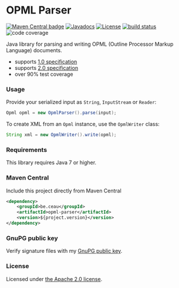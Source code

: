 # OPML Parser

[![Maven Central badge](https://maven-badges.herokuapp.com/maven-central/be.ceau/opml-parser/badge.svg)](https://mvnrepository.com/artifact/be.ceau/opml-parser) [![Javadocs](https://javadoc.io/badge/be.ceau/opml-parser.svg)](https://javadoc.io/doc/be.ceau/opml-parser)  [![License](https://img.shields.io/badge/License-Apache%202.0-blue.svg)](https://www.apache.org/licenses/LICENSE-2.0.txt) [![build status](https://api.travis-ci.org/mdewilde/opml-parser.svg?branch=master)](https://travis-ci.org/mdewilde/opml-parser) ![code coverage](https://codecov.io/gh/mdewilde/opml-parser/branch/master/graph/badge.svg)


Java library for parsing and writing OPML (Outline Processor Markup Language) documents.

  * supports [1.0 specification](http://dev.opml.org/spec1.html)
  * supports [2.0 specification](http://dev.opml.org/spec2.html)
  * over 90% test coverage

### Usage

Provide your serialized input as `String`, `InputStream` or `Reader`:

```Java
Opml opml = new OpmlParser().parse(input);
```

To create XML from an `Opml` instance, use the `OpmlWriter` class:

```Java
String xml = new OpmlWriter().write(opml);
```

### Requirements
This library requires Java 7 or higher.

### Maven Central
Include this project directly from Maven Central
```XML
<dependency>
	<groupId>be.ceau</groupId>
	<artifactId>opml-parser</artifactId>
	<version>${project.version}</version>
</dependency>
```

### GnuPG public key
Verify signature files with my [GnuPG public key](https://www.ceau.be/pubkey.gpg).

### License
Licensed under [the Apache 2.0 license](http://www.apache.org/licenses/LICENSE-2.0.txt).